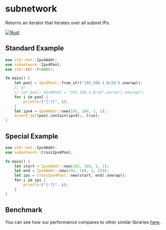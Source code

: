 # subnetwork

Returns an iterator that iterates over all subnet IPs.

[![Rust](https://github.com/rikonaka/subnetwork-rs/actions/workflows/rust.yml/badge.svg?branch=main)](https://github.com/rikonaka/subnetwork-rs/actions/workflows/rust.yml)

## Standard Example

```rust
use std::net::Ipv4Addr;
use subnetwork::Ipv4Pool;
use std::str::FromStr;

fn main() {
    let pool = Ipv4Pool::from_str("192.168.1.0/24").unwrap();
    // or
    // let pool: Ipv4Pool = "192.168.1.0/24".parse().unwrap();
    for i in pool {
        println!("{:?}", i);
    }
    let ipv4 = Ipv4Addr::new(192, 168, 1, 1);
    assert_eq!(pool.contain(ipv4);, true);
}
```

## Special Example

```rust
use std::net::Ipv4Addr;
use subnetwork::CrossIpv4Pool;

fn main() {
    let start = Ipv4Addr::new(192, 168, 1, 1);
    let end = Ipv4Addr::new(192, 168, 3, 254);
    let ips = CrossIpv4Pool::new(start, end).unwrap();
    for i in ips {
        println!("{:?}", i);
    }
}
```

## Benchmark

You can see how our performance compares to other similar libraries [here](./benches/README.md).
